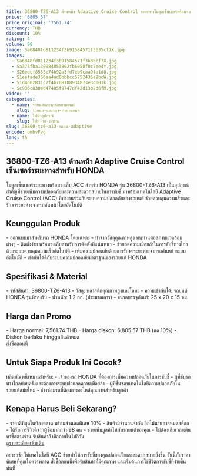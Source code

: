 ```yaml
---
title: 36800-TZ6-A13 ด้านหน้า Adaptive Cruise Control ระยะทางโมดูลเซ็นเซอร์พร้อมวงเล็บ ACC สําหรับ HONDA
price: '6805.57'
price_original: '7561.74'
currency: THB
discount: 10%
rating: 4
volume: 98
image: Sa6848fd811234f3b91584571f3635cf7X.jpg
images:
  - Sa6848fd811234f3b91584571f3635cf7X.jpg
  - Sa373fba130984853802fb6058f0c7ee4Y.jpg
  - S26eacf8555e74b92a3fd7eb9caa9fa1d8.jpg
  - S1eefade366aa4ad0bbbcc5752435a9bcW.jpg
  - S1d4d02831c2f4b708108934873e3c001k.jpg
  - Sc936c830ed47405f9747df42d13b2d6fM.jpg
video: ''
categories:
  - name: รถยนต์และรถจักรยานยนต์
    slug: รถยนต-และรถจ-กรยานยนต
  - name: ไฟฟ้าอุปกรณ์
    slug: ไฟฟ-าอ-ปกรณ
slug: 36800-tz6-a13-านหน-adaptive
encode: ombvFvg
lang: th
---
```


<h2>36800-TZ6-A13 ด้านหน้า Adaptive Cruise Control เซ็นเซอร์ระยะทางสำหรับ HONDA</h2>

โมดูลเซ็นเซอร์ระยะทางพร้อมวงเล็บ ACC สำหรับ HONDA รุ่น 36800-TZ6-A13 เป็นอุปกรณ์สำคัญที่ช่วยเพิ่มความปลอดภัยและความสะดวกสบายในการขับขี่ มาพร้อมเทคโนโลยี Adaptive Cruise Control (ACC) ที่ทำงานร่วมกับระบบความปลอดภัยของรถยนต์ ช่วยควบคุมความเร็วและรักษาระยะห่างจากรถคันหน้าโดยอัตโนมัติ

<h2>Keunggulan Produk</h2>
- ออกแบบมาสำหรับรถ HONDA โดยเฉพาะ
- ทำจากวัสดุคุณภาพสูง ทนทานต่อสภาพแวดล้อมต่างๆ
- ติดตั้งง่าย พร้อมวงเล็บสำหรับการติดตั้งที่แน่นหนา
- ช่วยลดความเมื่อยล้าในการขับขี่ทางไกลด้วยระบบควบคุมความเร็วอัตโนมัติ
- เพิ่มความปลอดภัยด้วยการรักษาระยะห่างจากรถคันหน้าระบบอัตโนมัติ
- เข้ากันได้ดีกับระบบความปลอดภัยมาตรฐานของรถยนต์ HONDA

<h2>Spesifikasi & Material</h2>
- รหัสสินค้า: 36800-TZ6-A13
- วัสดุ: พลาสติกคุณภาพสูงและโลหะ
- ความเข้ากันได้: รถยนต์ HONDA รุ่นที่รองรับ
- น้ำหนัก: 1.2 กก. (ประมาณการ)
- ขนาดบรรจุภัณฑ์: 25 x 20 x 15 ซม.

<h2>Harga dan Promo</h2>
- Harga normal: 7,561.74 THB
- Harga diskon: 6,805.57 THB (ลด 10%)
- Diskon berlaku hinggaสินค้าหมด

<div class="flex justify-center my-2">
  <a href="https://buy.csgad.com/ombvFvg" rel="nofollow sponsored" target="_blank" class="py-2 px-4 rounded-md text-white font-semibold bg-gradient-to-r from-[#f73c22] to-[#ff7b48]">สั่งซื้อตอนนี้</a>
</div>

<h2>Untuk Siapa Produk Ini Cocok?</h2>
ผลิตภัณฑ์นี้เหมาะสำหรับ:
- เจ้าของรถ HONDA ที่ต้องการเพิ่มความปลอดภัยในการขับขี่
- ผู้ที่ขับรถทางไกลบ่อยครั้งและต้องการระบบช่วยลดความเมื่อยล้า
- ผู้ที่ชื่นชอบเทคโนโลยีความปลอดภัยในรถยนต์สมัยใหม่
- ช่างซ่อมรถที่ต้องการอะไหล่คุณภาพสำหรับลูกค้า

<h2>Kenapa Harus Beli Sekarang?</h2>
- ราคาดีที่สุดในท้องตลาด พร้อมส่วนลดพิเศษ 10%
- สินค้ามีจำนวนจำกัด อีกไม่นานอาจหมดสต็อก
- ได้รับการรีวิวดีจากผู้ซื้อมากกว่า 98 คน
- ช่วยเพิ่มมูลค่าให้กับรถยนต์ของคุณ
- ไม่ต้องเสียเวลาเดินหาซื้อตามร้าน รับสินค้าถึงมือภายในไม่กี่วัน

<div class="flex justify-center my-2">
  <a href="https://buy.csgad.com/ombvFvg" rel="nofollow sponsored" target="_blank" class="py-2 px-4 rounded-md text-white font-semibold bg-gradient-to-r from-[#f73c22] to-[#ff7b48]">ดูรายละเอียดเพิ่มเติม</a>
</div>

อย่ารอช้า ให้เทคโนโลยี ACC ช่วยทำให้การขับขี่ของคุณปลอดภัยและสะดวกสบายยิ่งขึ้น วันนี้กับราคาพิเศษที่คุณไม่ควรพลาด สั่งซื้อตอนนี้เพื่อรับสินค้าที่มีคุณภาพ และเริ่มต้นการใช้ชีวิตการขับขี่ที่ง่ายขึ้นทันที